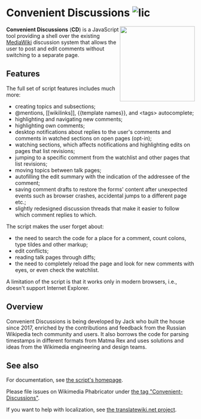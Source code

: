 # Convenient Discussions ![lic](https://img.shields.io/github/license/jwbth/convenient-discussions)
<img align="right" width="200" src="https://upload.wikimedia.org/wikipedia/commons/thumb/0/0d/Convenient_Discussions_logo_color.svg/500px-Convenient_Discussions_logo_color.svg.png" />

**Convenient Discussions** (**CD**) is a JavaScript tool providing a shell over the existing [MediaWiki](https://www.mediawiki.org/) discussion system that allows the user to post and edit comments without switching to a separate page.

## Features
The full set of script features includes much more:
* creating topics and subsections;
* @mentions, [[wikilinks]], {{template names}}, and \<tags> autocomplete;
* highlighting and navigating new comments;
* highlighting own comments;
* desktop notifications about replies to the user's comments and comments in watched sections on open pages (opt-in);
* watching sections, which affects notifications and highlighting edits on pages that list revisions;
* jumping to a specific comment from the watchlist and other pages that list revisions;
* moving topics between talk pages;
* autofilling the edit summary with the indication of the addressee of the comment;
* saving comment drafts to restore the forms' content after unexpected events such as browser crashes, accidental jumps to a different page etc.;
* slightly redesigned discussion threads that make it easier to follow which comment replies to which.

The script makes the user forget about:
* the need to search the code for a place for a comment, count colons, type tildes and other markup;
* edit conflicts;
* reading talk pages through diffs;
* the need to completely reload the page and look for new comments with eyes, or even check the watchlist.

A limitation of the script is that it works only in modern browsers, i.e., doesn't support Internet Explorer.

## Overview
Convenient Discussions is being developed by Jack who built the house since 2017, enriched by the contributions and feedback from the Russian Wikipedia tech community and users. It also borrows the code for parsing timestamps in different formats from Matma Rex and uses solutions and ideas from the Wikimedia engineering and design teams.

## See also
For documentation, see [the script's homepage](https://commons.wikimedia.org/wiki/User:Jack_who_built_the_house/Convenient_Discussions).

Please file issues on Wikimedia Phabricator under [the tag "Convenient-Discussions"](https://phabricator.wikimedia.org/tag/convenient-discussions/).

If you want to help with localization, see [the translatewiki.net project](https://translatewiki.net/wiki/Translating:Convenient_Discussions).
